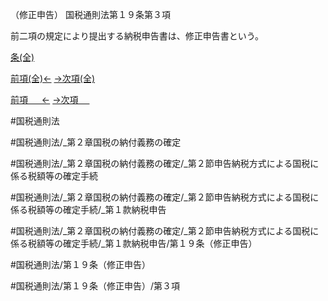 （修正申告）
国税通則法第１９条第３項

前二項の規定により提出する納税申告書は、修正申告書という。

[条(全)](国税通則法＿＿＿＿＿第１９条_.md)

[前項(全)←](国税通則法＿＿＿＿＿第１９条第２項_.md)    [→次項(全)](国税通則法＿＿＿＿＿第１９条第４項_.md)

[前項 　 ←](国税通則法＿＿＿＿＿第１９条第２項.md)    [→次項 　 ](国税通則法＿＿＿＿＿第１９条第４項.md)



#国税通則法

#国税通則法/_第２章国税の納付義務の確定

#国税通則法/_第２章国税の納付義務の確定/_第２節申告納税方式による国税に係る税額等の確定手続

#国税通則法/_第２章国税の納付義務の確定/_第２節申告納税方式による国税に係る税額等の確定手続/_第１款納税申告

#国税通則法/_第２章国税の納付義務の確定/_第２節申告納税方式による国税に係る税額等の確定手続/_第１款納税申告/第１９条（修正申告）

#国税通則法/第１９条（修正申告）

#国税通則法/第１９条（修正申告）/第３項

